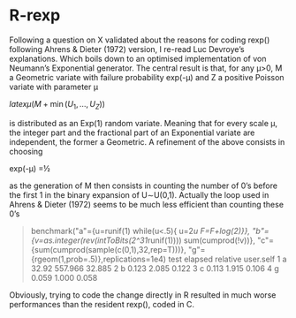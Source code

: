 # R-rexp

Following a question on X validated about the reasons for coding rexp() following Ahrens & Dieter (1972) version, I re-read Luc Devroye’s explanations. Which boils down to an optimised implementation of von Neumann’s Exponential generator. The central result is that, for any μ>0, M a Geometric variate with failure probability exp(-μ) and Z a positive Poisson variate with parameter μ

$latex \mu(M+\min(U_1,…,U_Z))$

is distributed as an Exp(1) random variate. Meaning that for every scale μ, the integer part and the fractional part of an Exponential variate are independent, the former a Geometric. A refinement of the above consists in choosing

exp(-μ) =½

as the generation of M then consists in counting the number of 0’s before the first 1 in the binary expansion of U∼U(0,1). Actually the loop used in Ahrens & Dieter (1972) seems to be much less efficient than counting these 0’s

> benchmark("a"={u=runif(1)
    while(u<.5){
     u=2*u
     F=F+log(2)}},
  "b"={v=as.integer(rev(intToBits(2^31*runif(1))))
     sum(cumprod(!v))},
  "c"={sum(cumprod(sample(c(0,1),32,rep=T)))},
  "g"={rgeom(1,prob=.5)},replications=1e4)
  test elapsed relative user.self 
1    a  32.92  557.966    32.885
2    b  0.123    2.085     0.122
3    c  0.113    1.915     0.106
4    g  0.059    1.000     0.058

Obviously, trying to code the change directly in R resulted in much worse performances than the resident rexp(), coded in C.
